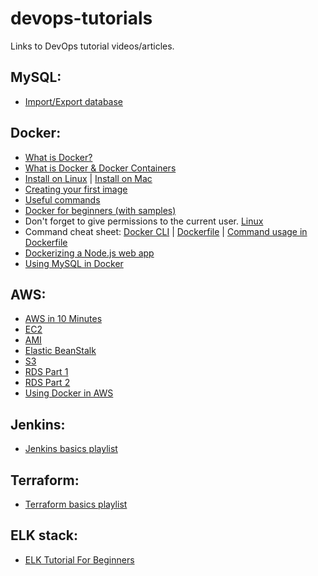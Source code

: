 # devops-tutorials
Links to DevOps tutorial videos/articles.

## MySQL:
* [Import/Export database](https://www.digitalocean.com/community/tutorials/how-to-import-and-export-databases-in-mysql-or-mariadb)

## Docker:
* [What is Docker?](https://www.youtube.com/watch?v=lcQfQRDAMpQ)
* [What is Docker & Docker Containers](https://www.youtube.com/watch?v=pGYAg7TMmp0)
* [Install on Linux](https://www.youtube.com/watch?v=KCckWweNSrM) | [Install on Mac](https://www.youtube.com/watch?v=MU8HUVlJTEY)
* [Creating your first image](https://www.youtube.com/watch?v=hnxI-K10auY)
* [Useful commands](https://www.youtube.com/watch?v=YFl2mCHdv24)
* [Docker for beginners (with samples)](https://github.com/docker/labs/tree/master/beginner/)
* Don't forget to give permissions to the current user. [Linux](
https://docs.docker.com/install/linux/linux-postinstall/)
* Command cheat sheet: [Docker CLI](https://www.docker.com/sites/default/files/Docker_CheatSheet_08.09.2016_0.pdf) | [Dockerfile](http://design.jboss.org/redhatdeveloper/marketing/docker_cheatsheet/cheatsheet/images/docker_cheatsheet_r3v2.pdf) | [Command usage in Dockerfile](https://devhints.io/dockerfile)
* [Dockerizing a Node.js web app](https://nodejs.org/en/docs/guides/nodejs-docker-webapp/)
* [Using MySQL in Docker](https://www.youtube.com/watch?v=-LrK9VWXfac)

## AWS:
* [AWS in 10 Minutes](https://www.youtube.com/watch?v=r4YIdn2eTm4)
* [EC2](https://www.youtube.com/watch?v=Xs0g_ZEv2bw&index=1&list=PLtK75qxsQaMLBnk4-J7WNBZHJgN-LQRjv)
* [AMI](https://www.youtube.com/watch?v=vlE3yTmz6So)
* [Elastic BeanStalk](https://www.youtube.com/watch?v=96DJ2Og90hU)
* [S3](https://www.youtube.com/watch?v=LfBn5Y1X0vE)
* [RDS Part 1](https://www.youtube.com/watch?v=LnAvUOmH1n0)
* [RDS Part 2](https://www.youtube.com/watch?v=vE2E7cYJ0IQ)
* [Using Docker in AWS](https://docs.aws.amazon.com/AmazonECS/latest/developerguide/docker-basics.html)

## Jenkins:
* [Jenkins basics playlist](https://www.youtube.com/playlist?list=PLhW3qG5bs-L_ZCOA4zNPSoGbnVQ-rp_dG)


## Terraform:
* [Terraform basics playlist](https://www.youtube.com/playlist?list=PLtK75qxsQaMIHQOaDd0Zl_jOuu1m3vcWO)


## ELK stack:
* [ELK Tutorial For Beginners](https://www.youtube.com/watch?v=MRMgd6E9AXE)
